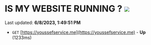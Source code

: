 # IS MY WEBSITE RUNNING ? [![](https://img.shields.io/static/v1?label=Sponsor&message=%E2%9D%A4&logo=GitHub&color=%23fe8e86)](https://github.com/sponsors/<username>)

Last updated: **6/8/2023, 1:49:51 PM**

- `GET` [https://youssefservice.me](https://youssefservice.me) - **Up** (1233ms)
